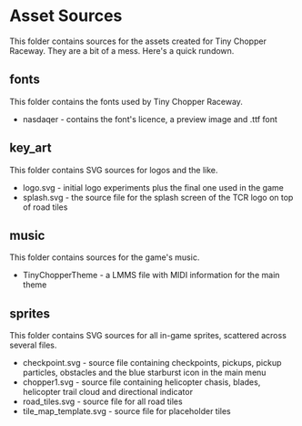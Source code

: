 # Asset Sources
This folder contains sources for the assets created for Tiny Chopper Raceway. They are a bit of a mess. Here's a quick rundown.

## fonts
This folder contains the fonts used by Tiny Chopper Raceway.

* nasdaqer - contains the font's licence, a preview image and .ttf font

## key_art
This folder contains SVG sources for logos and the like.

* logo.svg - initial logo experiments plus the final one used in the game
* splash.svg - the source file for the splash screen of the TCR logo on top of road tiles

## music
This folder contains sources for the game's music.

* TinyChopperTheme - a LMMS file with MIDI information for the main theme

## sprites
This folder contains SVG sources for all in-game sprites, scattered across several files.

* checkpoint.svg - source file containing checkpoints, pickups, pickup particles, obstacles and the blue starburst icon in the main menu
* chopper1.svg - source file containing helicopter chasis, blades, helicopter trail cloud and directional indicator
* road_tiles.svg - source file for all road tiles
* tile_map_template.svg - source file for placeholder tiles

